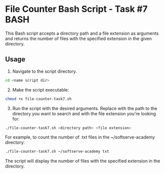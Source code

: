 # File Counter Bash Script - Task #7 BASH 

This Bash script accepts a directory path and a file extension as arguments and returns the number of files with the specified extension in the given directory.

## Usage

1. Navigate to the script directory.
```bash
cd <name script dir>
```

2. Make the script executable:
```bash
chmod +x file-counter-task7.sh
```

3. Run the script with the desired arguments. Replace <directory path> with the path to the directory you want to search and <file extension> with the file extension you're looking for:
```bash
./file-counter-task7.sh <directory path> <file extension>
```
For example, to count the number of .txt files in the ~/softserve-academy directory:
```bash
./file-counter-task7.sh ~/softserve-academy txt
```
The script will display the number of files with the specified extension in the directory.


